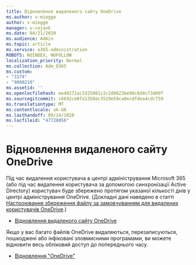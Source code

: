 ```yaml
---
title: Відновлення видаленого сайту OneDrive
ms.author: v-miegge
author: v-miegge
manager: v-cojank
ms.date: 04/21/2020
ms.audience: Admin
ms.topic: article
ms.service: o365-administration
ROBOTS: NOINDEX, NOFOLLOW
localization_priority: Normal
ms.collection: Adm_O365
ms.custom:
- "3174"
- "9000210"
ms.assetid: ''
ms.openlocfilehash: ee48271ac3325881c2c2d8623be98c6d4cf3d09f
ms.sourcegitcommit: c6692ce0fa1358ec3529e59ca0ecdfdea4cdc759
ms.translationtype: MT
ms.contentlocale: uk-UA
ms.lasthandoff: 09/14/2020
ms.locfileid: "47728056"
---
```

# <a name="restore-a-deleted-onedrive-site"></a>Відновлення видаленого сайту OneDrive

Під час видалення користувача в центрі адміністрування Microsoft 365 (або під час видалення користувача за допомогою синхронізації Active Directory) користувач буде збережено протягом указаної кількості днів у центрі адміністрування OneDrive. (Докладні дані наведено в статті [Настроювання збереження файлу за замовчуванням для видалених користувачів OneDrive](https://docs.microsoft.com/onedrive/set-retention).)

* [Відновлення видаленого сайту OneDrive](https://docs.microsoft.com/onedrive/restore-deleted-onedrive)

Якщо у вас багато файлів OneDrive видаляються, перезаписуються, пошкоджені або інфіковані зловмисними програмами, ви можете відновити весь обліковий доступ до попереднього часу.

* [Відновлення "OneDrive"](https://support.office.com/article/Restore-your-OneDrive-fa231298-759d-41cf-bcd0-25ac53eb8a15)